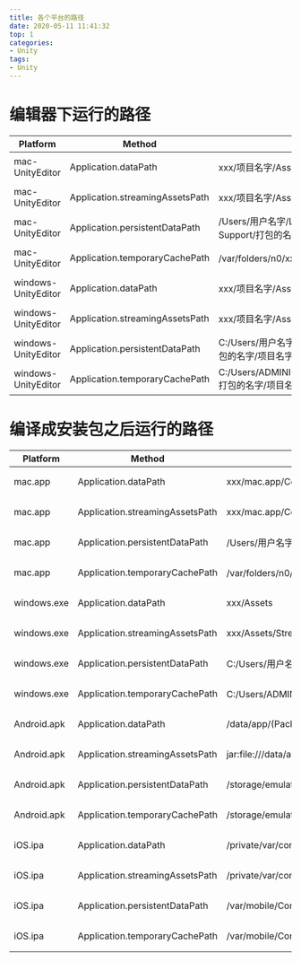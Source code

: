 ```yaml
---
title: 各个平台的路径
date: 2020-05-11 11:41:32
top: 1
categories:
- Unity
tags:
- Unity
---
```


# 编辑器下运行的路径
Platform | Method | Path | Relative,absolute    
-------------------------|-------------------------|-------------------------|-------------------------
mac-UnityEditor|Application.dataPath|xxx/项目名字/Assets|absolute(绝对路径)
mac-UnityEditor|Application.streamingAssetsPath|xxx/项目名字/Assets/StreamingAssets|absolute(绝对路径)
mac-UnityEditor|Application.persistentDataPath|/Users/用户名字/Library/Application Support/打包的名字/AB|absolute(绝对路径)
mac-UnityEditor|Application.temporaryCachePath|/var/folders/n0/xxx/T/打包的名字/AB|absolute(绝对路径)
windows-UnityEditor|Application.dataPath|xxx/项目名字/Assets|absolute(绝对路径)
windows-UnityEditor|Application.streamingAssetsPath|xxx/项目名字/Assets/StreamingAssets|absolute(绝对路径)
windows-UnityEditor|Application.persistentDataPath|C:/Users/用户名字/AppData/LocalLow/打包的名字/项目名字|absolute(绝对路径)
windows-UnityEditor|Application.temporaryCachePath|C:/Users/ADMINI~1/AppData/Local/Temp/打包的名字/项目名字|absolute(绝对路径)

# 编译成安装包之后运行的路径
Platform | Method | Path | Relative,absolute    
-------------------------|-------------------------|-------------------------|-------------------------
mac.app|Application.dataPath|xxx/mac.app/Contents|absolute(绝对路径)
mac.app|Application.streamingAssetsPath|xxx/mac.app/Contents/Resources/Data/StreamingAssets|absolute(绝对路径)
mac.app|Application.persistentDataPath|/Users/用户名字/Library/Application Support/打包的名字/AB|absolute(绝对路径)
mac.app|Application.temporaryCachePath|/var/folders/n0/xxx/T/打包的名字/AB|absolute(绝对路径)
windows.exe|Application.dataPath|xxx/Assets|absolute(绝对路径)
windows.exe|Application.streamingAssetsPath|xxx/Assets/StreamingAssets|absolute(绝对路径)
windows.exe|Application.persistentDataPath|C:/Users/用户名字/AppData/LocalLow/打包的名字/项目名字|absolute(绝对路径)
windows.exe|Application.temporaryCachePath|C:/Users/ADMINI~1/AppData/Local/Temp/打包的名字/项目名字|absolute(绝对路径)
Android.apk|Application.dataPath|/data/app/(Package Name)-xxx/base.apk|absolute(绝对路径)
Android.apk|Application.streamingAssetsPath|jar:file:///data/app/(Package Name)-xxx/base.apk!/assets|absolute(绝对路径)
Android.apk|Application.persistentDataPath|/storage/emulated/0/Android/data/(Package Name)/files|absolute(绝对路径)
Android.apk|Application.temporaryCachePath|/storage/emulated/0/Android/data/(Package Name)/cache|absolute(绝对路径)
iOS.ipa|Application.dataPath|/private/var/containers/Bundle/Application/xxx/AB.app/Data|absolute(绝对路径)
iOS.ipa|Application.streamingAssetsPath|/private/var/containers/Bundle/Application/xxx/AB.app/Data/Raw|absolute(绝对路径)
iOS.ipa|Application.persistentDataPath|/var/mobile/Containers/Data/Application/xxx/Documents|absolute(绝对路径)
iOS.ipa|Application.temporaryCachePath|/var/mobile/Containers/Data/Application/xxx/Library/Caches|absolute(绝对路径)
